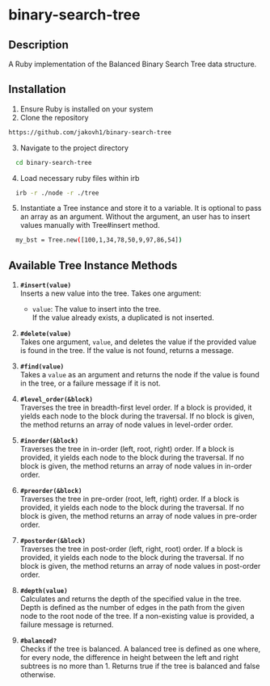 # binary-search-tree

## Description
A Ruby implementation of the Balanced Binary Search Tree data structure.

## Installation

1. Ensure Ruby is installed on your system
2. Clone the repository
  ```bash 
  https://github.com/jakovh1/binary-search-tree
  ```
3. Navigate to the project directory 
  ```bash
    cd binary-search-tree
  ```
4. Load necessary ruby files within irb
  ```bash
    irb -r ./node -r ./tree
  ```
5. Instantiate a Tree instance and store it to a variable. It is optional to pass an array as an argument.
   Without the argument, an user has to insert values manually with Tree#insert method.
  ```bash
    my_bst = Tree.new([100,1,34,78,50,9,97,86,54])
  ```

## Available Tree Instance Methods

1. **`#insert(value)`**  
   Inserts a new value into the tree. Takes one argument:
   - `value`: The value to insert into the tree.  
   If the value already exists, a duplicated is not inserted.

2. **`#delete(value)`**  
   Takes one argument, `value`, and deletes the value if the provided value is found in the tree. If the value is not found, returns a message.

3. **`#find(value)`**  
   Takes a `value` as an argument and returns the node if the value is found in the tree, or a failure message if it is not.

4. **`#level_order(&block)`**  
   Traverses the tree in breadth-first level order. If a block is provided, it yields each node to the block during the traversal. If no block is given, the method returns an array of node values in level-order order.

5. **`#inorder(&block)`**  
   Traverses the tree in in-order (left, root, right) order. If a block is provided, it yields each node to the block during the traversal. If no block is given, the method returns an array of node values in in-order order.

6. **`#preorder(&block)`**  
   Traverses the tree in pre-order (root, left, right) order. If a block is provided, it yields each node to the block during the traversal. If no block is given, the method returns an array of node values in pre-order order.

7. **`#postorder(&block)`**  
   Traverses the tree in post-order (left, right, root) order. If a block is provided, it yields each node to the block during the traversal. If no block is given, the method returns an array of node values in post-order order.

8. **`#depth(value)`**  
   Calculates and returns the depth of the specified value in the tree. Depth is defined as the number of edges in the path from the given node to the root node of the tree. If a non-existing value is provided, a failure message is returned.

9. **`#balanced?`**  
   Checks if the tree is balanced. A balanced tree is defined as one where, for every node, the difference in height between the left and right subtrees is no more than 1. Returns true if the tree is balanced and false otherwise.
